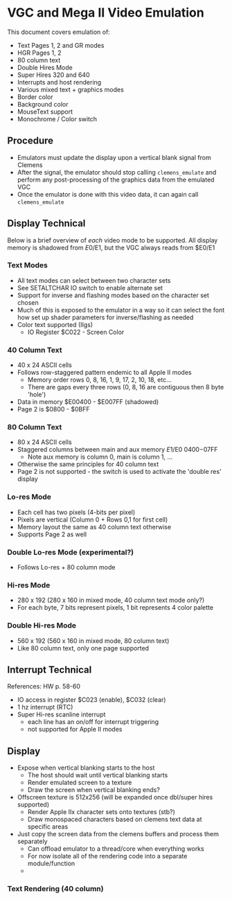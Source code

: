 # VGC and Mega II Video Emulation

This document covers emulation of:

* Text Pages 1, 2 and GR modes
* HGR Pages 1, 2
* 80 column text
* Double Hires Mode
* Super Hires 320 and 640
* Interrupts and host rendering
* Various mixed text + graphics modes
* Border color
* Background color
* MouseText support
* Monochrome / Color switch

## Procedure

* Emulators must update the display upon a vertical blank signal from Clemens
* After the signal, the emulator should stop calling `clemens_emulate` and
  perform any post-processing of the graphics data from the emulated VGC
* Once the emulator is done with this video data, it can again call
  `clemens_emulate`

## Display Technical

Below is a brief overview of *each* video mode to be supported.  All display
memory is shadowed from $E0/$E1, but the VGC always reads from $E0/E1

### Text Modes

* All text modes can select between two character sets
* See SETALTCHAR IO switch to enable alternate set
* Support for inverse and flashing modes based on the character set chosen
* Much of this is exposed to the emulator in a way so it can select the font
  how set up shader parameters for inverse/flashing as needed
* Color text supported (IIgs)
  * IO Register $C022 - Screen Color


### 40 Column Text

* 40 x 24 ASCII cells
* Follows row-staggered pattern endemic to all Apple II modes
  * Memory order rows 0, 8, 16, 1, 9, 17, 2, 10, 18, etc...
  * There are gaps every three rows (0, 8, 16 are contiguous then 8 byte 'hole')
* Data in memory $E00400 - $E007FF (shadowed)
* Page 2 is $0800 - $0BFF

### 80 Column Text

* 80 x 24 ASCII cells
* Staggered columns between main and aux memory $E1/$E0 $0400-$07FF
  * Note aux memory is column 0, main is column 1, ...
* Otherwise the same principles for 40 column text
* Page 2 is not supported - the switch is used to activate the 'double res'
  display

### Lo-res Mode

* Each cell has two pixels (4-bits per pixel)
* Pixels are vertical (Column 0 + Rows 0,1 for first cell)
* Memory layout the same as 40 column text otherwise
* Supports Page 2 as well

### Double Lo-res Mode (experimental?)

* Follows Lo-res + 80 column mode

### Hi-res Mode

* 280 x 192 (280 x 160 in mixed mode, 40 column text mode only?)
* For each byte, 7 bits represent pixels, 1 bit represents 4 color palette

### Double Hi-res Mode

* 560 x 192 (560 x 160 in mixed mode, 80 column text)
* Like 80 column text, only one page supported


## Interrupt Technical

References: HW p. 58-60

* IO access in register $C023 (enable), $C032 (clear)
* 1 hz interrupt (RTC)
* Super Hi-res scanline interrupt
  * each line has an on/off for interrupt triggering
  * not supported for Apple II modes


## Display

* Expose when vertical blanking starts to the host
  * The host should wait until vertical blanking starts
  * Render emulated screen to a texture
  * Draw the screen when vertical blanking ends?
* Offscreen texture is 512x256 (will be expanded once dbl/super hires supported)
  * Render Apple IIx character sets onto textures (stb?)
  * Draw monospaced characters based on clemens text data at specific areas
* Just copy the screen data from the clemens buffers and process them separately
  * Can offload emulator to a thread/core when everything works
  * For now isolate all of the rendering code into a separate module/function
  *

### Text Rendering (40 column)
